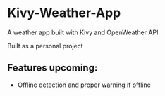 # Kivy-Weather-App

A weather app built with Kivy and OpenWeather API

Built as a personal project

## Features upcoming:
* Offline detection and proper warning if offline
